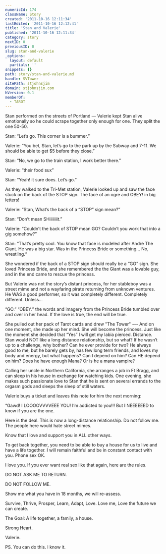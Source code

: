 ```yaml
---
numericId: 174
className: Story
created: '2011-10-16 12:11:34'
lastEdited: '2011-10-16 12:12:41'
title: 'Stan and Valerie'
published: '2011-10-16 12:11:34'
category: story
nextID: 0
previousID: 0
slug: stan-and-valerie
_options:
  layout: default
  partials: ''
snippets: {}
path: story/stan-and-valerie.md
handle: SVTower
sitePath: stjohnsjim
domain: stjohnsjim.com
hVersion: 0.1
memberOf:
  - TAROT
---
```


Stan performed on the streets of Portland — Valerie kept Stan alive emotionally so he could scrape together only enough for one. They split the one 50-50.

Stan: “Let’s go. This corner is a bummer.”

Valerie: “You bet, Stan, let’s go to the park up by the Subway and 7-11. We should be able to get $5 before they close.”

Stan: “No, we go to the train station, I work better there.”

Valerie: “their food sux”

Stan: “Yeah! it sure does. Let’s go.”

As they walked to the Tri-Met station, Valerie looked up and saw the face stuck on the back of the STOP sign. The face of an ogre and OBEY! in big letters!

Valerie: “Stan, What’s the back of a “STOP” sign mean?”

Stan: “Don’t mean SHiiiiiiiit.”

Valerie: “Couldn’t the back of STOP mean GO? Couldn’t you work that into a gig somehow?”

Stan: “That’s pretty cool. You know that face is modeled after Andre The Giant. He was a big star. Was in the Princess Bride or something... No, wrestling.“

She wondered if the back of a STOP sign should really be a “GO” sign. She loved Princess Bride, and she remembered the the Giant was a lovable guy, and in the end came to rescue the princess.

But Valerie was not the story’s distant princess, for her stableboy was a street mime and not a wayfaring pirate returning from unknown ventures. He WAS a good performer, so it was completely different. Completely different. Unless…

“GO.” “OBEY.” the words and imagery from the Princess Bride tumbled over and over in her head. If the love is true, the end will be true.

She pulled out her pack of Tarot cards and drew "The Tower" --- And on one moment, she made up her mind. She will become the princess. Just like the moment she decided that “Yes” I will get my labia pierced. Distance. Stan would NOT like a long distance relationship, but so what? If he wasn’t up to a challenge, why bother? Can he ever provide for two? He always good to me, but he barely gets by, has few long term friends, and loves my body and energy, but what happens? Can I depend on him? Can HE depend on him? Does he have enough Mana? Or is he a mana vampire?

Calling her uncle in Northern California, she arranges a job in Ft Bragg, and can sleep in his house in exchange for watching kids. One evening, she makes such passionate love to Stan that he is sent on several errands to the orgasm gods and sleeps the sleep of still waters.

Valerie buys a ticket and leaves this note for him the next morning:

“Gawd! I LOOOOVVVVEEE YOU! I’m addicted to you!!! But I NEEEEEED to know if you are the one.

Here is the deal. This is now a long-distance relationship. Do not follow me. The people here would hate street mimes.

Know that I love and support you in ALL other ways.

To get back together, you need to be able to buy a house for us to live and have a life together. I will remain faithful and be in constant contact with you. Phone sex OK.

I love you. If you ever want real sex like that again, here are the rules.

DO NOT ASK ME TO RETURN.

DO NOT FOLLOW ME.

Show me what you have in 18 months, we will re-assess.

Survive, Thrive, Prosper, Learn, Adapt, Love. Love me, Love the future we can create.

The Goal: A life together, a family, a house.

Strong Heart.

Valerie.

PS. You can do this. I know it.
